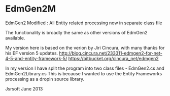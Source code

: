 EdmGen2M
========

EdmGen2 Modified : All Entity related processing now in separate class file

The functionality is broadly the same as other versions of EdmGen2 available.

My version here is based on the verion by Jiri Cincura, with many thanks for his EF version 5 updates.
http://blog.cincura.net/233311-edmgen2-for-net-4-5-and-entity-framework-5/
https://bitbucket.org/cincura_net/edmgen2

In my version I have split the program into two class files - EdmGen2.cs and EdmGen2Library.cs
This is because I wanted to use the Entity Frameworks processing as a dropin source library.

Jsrsoft
June 2013
